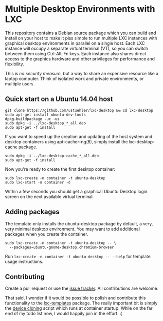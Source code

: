 Multiple Desktop Environments with LXC
======================================

This repository contains a Debian source package which you can build and
install on your host to make it piss simple to run multiple LXC instances with
graphical desktop environments in parallel on a single host.  Each LXC instance
will occupy a separate virtual terminal (VT), so you can switch between them
using Ctrl-Alt-Fn keys.  Each instance also shares direct access to the
graphics hardware and other privileges for performance and flexibility.

This is *no security measure*, but a way to share an expensive resource like a
laptop computer.  Think of isolated work and private environments, or multiple
users.

Quick start on a Ubuntu 14.04 host
----------------------------------

```text
git clone https://github.com/ustuehler/lxc-desktop && cd lxc-desktop
sudo apt-get install ubuntu-dev-tools
dpkg-buildpackage -uc -us
sudo dpkg -i ../lxc-desktop_*_all.deb
sudo apt-get -f install
```

If you want to speed up the creation and updating of the host system and
desktop containers using apt-cacher-ng(8), simply install the lxc-desktop-cache
package.

```text
sudo dpkg -i ../lxc-desktop-cache_*_all.deb
sudo apt-get -f install
```

Now you're ready to create the first desktop container:

```text
sudo lxc-create -n container -t ubuntu-desktop
sudo lxc-start -n container -d
```

Within a few seconds you should get a graphical Ubuntu Desktop login screen
on the next available virtual terminal.

Adding packages
---------------

The template only installs the ubuntu-desktop package by default, a very,
very minimal desktop environment.  You may want to add additional packages when
you create the container.

```text
sudo lxc-create -n container -t ubuntu-desktop -- \
  --packages=ubuntu-gnome-desktop,chromium-browser
```

Run `lxc-create -n container -t ubuntu-desktop -- --help` for template usage
instructions.

Contributing
------------

Create a pull request or use the [issue tracker][1]. All contributions are
welcome.

That said, I wonder if it would be possible to polish and contribute this
functionality to the [lxc-templates][2] package.  The really important bit is
simply the [device cloning][3] script which runs at container startup.  While
on the far end of my todo list now, I would happily join in the effort. :)

[1]: https://github.com/ustuehler/lxc-desktop/issues
[2]: https://code.launchpad.net/ubuntu/+source/lxc
[3]: https://github.com/ustuehler/lxc-desktop/blob/master/usr/share/lxc/hooks/desktop-autodev
